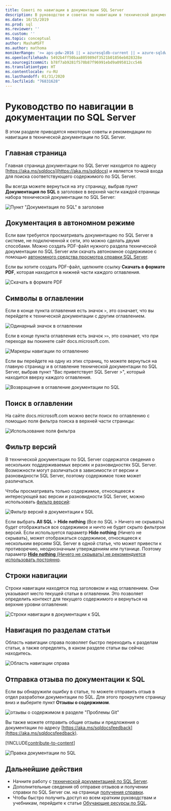 ```yaml
---
title: Советі по навигации в документации SQL Server
description: В руководстве и советах по навигации в технической документации SQL Server объясняются такие элементы, как главная страница, оглавление, заголовок, а также использование адресной строки и фильтра версий.
ms.date: 10/15/2019
ms.prod: sql
ms.reviewer: ''
ms.custom: ''
ms.topic: conceptual
author: MashaMSFT
ms.author: mathoma
monikerRange: '>= aps-pdw-2016 || = azuresqldb-current || = azure-sqldw-latest || >= sql-server-2016 || >= sql-server-linux-2017 || = sqlallproducts-allversions'
ms.openlocfilehash: 5492b4ff50baa805989df3521b01856eb028328e
ms.sourcegitcommit: b78f7ab9281f570b87f96991ebd9a095812cc546
ms.translationtype: HT
ms.contentlocale: ru-RU
ms.lasthandoff: 01/31/2020
ms.locfileid: "76831628"
---
```

# <a name="sql-server-docs-navigation-guide"></a>Руководство по навигации в документации по SQL Server 

В этом разделе приводятся некоторые советы и рекомендации по навигации в технической документации по SQL Server.  

## <a name="hub-page"></a>Главная страница

Главная страница документации по SQL Server находится по адресу [https://aka.ms/sqldocs](https://aka.ms/sqldocs) и является точкой входа для поиска соответствующего содержимого по SQL Server.

Вы всегда можете вернуться на эту страницу, выбрав пункт **Документация по SQL** в заголовке в верхней части каждой страницы набора технической документации по SQL Server: 

![Пункт "Документация по SQL" в заголовке](media/sql-server-docs-navigation-guide/sql-docs-in-header.png)

## <a name="offline-documentation"></a>Документация в автономном режиме

Если вам требуется просматривать документацию по SQL Server в системе, не подключенной к сети, это можно сделать двумя способами. Можно создать PDF-файл нужного раздела технической документации по SQL Server или скачать автономное содержимое с помощью [автономного средства просмотра справки SQL Server](sql-server-help-installation.md). 

Если вы хотите создать PDF-файл, щелкните ссылку **Скачать в формате PDF**, которая находится в нижней части каждого оглавления.


![Скачать в формате PDF](media/sql-server-docs-navigation-guide/download-pdf.png)

## <a name="toc-symbols"></a>Символы в оглавлении 

Если в конце пункта оглавления есть значок `>`, это означает, что вы перейдете к технической документации с другим оглавлением. 

![Одинарный значок в оглавлении](media/sql-server-docs-navigation-guide/single-carrots-in-sql-docs-toc.png)

Если в конце пункта оглавления есть значок `>>`, это означает, что при переходе вы покинете сайт docs.microsoft.com. 

![Маркеры навигации по оглавлению](media/sql-server-docs-navigation-guide/double-carrots-in-sql-docs-toc.png)

Если вы перейдете на одну из этих страниц, то можете вернуться на главную страницу и в оглавление технической документации по SQL Server, выбрав пункт "Вас приветствует SQL Server >", который находится вверху каждого оглавления. 

![Возвращение в оглавление документации по SQL](media/sql-server-docs-navigation-guide/navigate-back-to-sql-toc.png)

## <a name="toc-search"></a>Поиск в оглавлении 
На сайте docs.microsoft.com можно вести поиск по оглавлению с помощью поля фильтра поиска в верхней части страницы: 

![Использование поля фильтра](media/sql-server-docs-navigation-guide/sql-docs-toc-filter.gif)

## <a name="version-filter"></a>Фильтр версий
В технической документации по SQL Server содержатся сведения о нескольких поддерживаемых версиях и разновидностях SQL Server. Возможности могут различаться в зависимости от версии и разновидности SQL Server, поэтому содержимое тоже может различаться. 

Чтобы просматривать только содержимое, относящееся к интересующей вас версии и разновидности SQL Server, можно использовать [фильтр версий](versioning-system-monikers-ui-sql-server.md): 

![Фильтр версий в документации к SQL](media/sql-server-docs-navigation-guide/sql-docs-version-filter.gif)

Если выбрать **All SQL** \> **Hide nothing** (Все по SQL > Ничего не скрывать) будет отображаться все содержимое и ничто не будет скрыто фильтром версий. Если используется параметр **Hide nothing** (Ничего не скрывать), может отображаться содержимое, относящееся к нескольким версиям SQL Server в одной статье, что может привести к противоречию, неоднозначным утверждениям или путанице. Поэтому параметр [**Hide nothing** (Ничего не скрывать) не рекомендуется использовать постоянно](versioning-system-monikers-ui-sql-server.md#anchor-allsql-hidenothing). 

## <a name="breadcrumbs"></a>Строки навигации

Строки навигации находятся под заголовком и над оглавлением. Они указывают место текущей статьи в оглавлении.  Это позволяет определить контекст для текущего содержимого и вернуться на верхние уровни оглавления:

![Строки навигации в документации к SQL](media/sql-server-docs-navigation-guide/sql-docs-bread-crumbs.gif)

## <a name="article-section-navigation"></a>Навигация по разделам статьи

Область навигации справа позволяет быстро переходить к разделам статьи, а также определять, в каком разделе статьи вы сейчас находитесь.  

![Область навигации справа](media/sql-server-docs-navigation-guide/sql-docs-right-hand-navigation.gif)


## <a name="submit-docs-feedback"></a>Отправка отзыва по документации к SQL

Если вы обнаружили ошибку в статье, то можете отправить отзыв в отдел разработки документации по SQL. Для этого прокрутите страницу вниз и выберите пункт **Отзывы о содержимом**.

![отзывы о содержимом в разделе "Проблемы Git"](media/sql-server-get-help/git-issues.png)

Вы также можете отправить общие отзывы и предложения о документации по адресу [https://aka.ms/sqldocsfeedback](https://aka.ms/sqldocsfeedback). 

[!INCLUDE[contribute-to-content](../includes/paragraph-content/contribute-to-content.md)]

![Правка документации по SQL](media/sql-server-docs-navigation-guide/edit-sql-docs.gif)

## <a name="next-steps"></a>Дальнейшие действия

- Начните работу с [технической документацией по SQL Server](index.yml).
- Дополнительные сведения об отправке отзывов и получении справки по SQL Server см. на странице [получения справки](sql-server-get-help.md). 
- Чтобы быстро получить доступ ко всем кратким руководствам и учебникам, перейдите к статье [Обучающие ресурсы по SQL](../sql-server/educational-sql-resources.yml).
